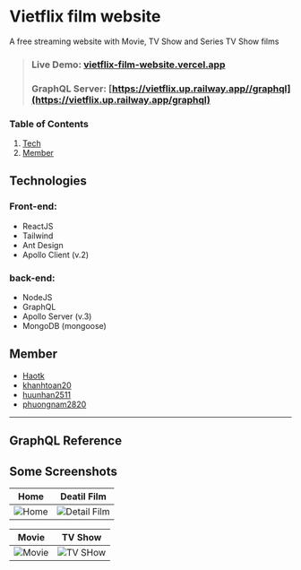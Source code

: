 # **Vietflix film website**
A free streaming website with Movie, TV Show and Series TV Show films

>### **Live Demo**: [vietflix-film-website.vercel.app](https://vietflix-film-website.vercel.app)
>### **GraphQL Server**: [https://vietflix.up.railway.app//graphql](https://vietflix.up.railway.app/graphql)
### Table of Contents
1. [Tech](#tech)
2. [Member](#member)


## Technologies <a name="tech"><a/>
### **Front-end:**

- ReactJS
- Tailwind
- Ant Design
- Apollo Client (v.2)
  
### **back-end:**
- NodeJS
- GraphQL
- Apollo Server (v.3)
- MongoDB (mongoose)

## Member <a name="member"></a>
- [Haotk](https://github.com/Haotk)
- [khanhtoan20](https://github.com/khanhtoan20)
- [huunhan2511](https://github.com/huunhan2511)
- [phuongnam2820](https://github.com/phuongnam2811)

---
## GraphQL Reference


## Some Screenshots
| **Home** | **Deatil Film** |
| :-: | :-: |
| ![Home](https://dummyimage.com/1280x1080/db2117/ffff1a) | ![Detail Film](https://dummyimage.com/1280x1080/db2117/ffff1a) |

| **Movie** | **TV Show** |
| :-: | :-: |
| ![Movie](https://dummyimage.com/1280x1080/db2117/ffff1a) | ![TV SHow](https://dummyimage.com/1280x1080/db2117/ffff1a) |
